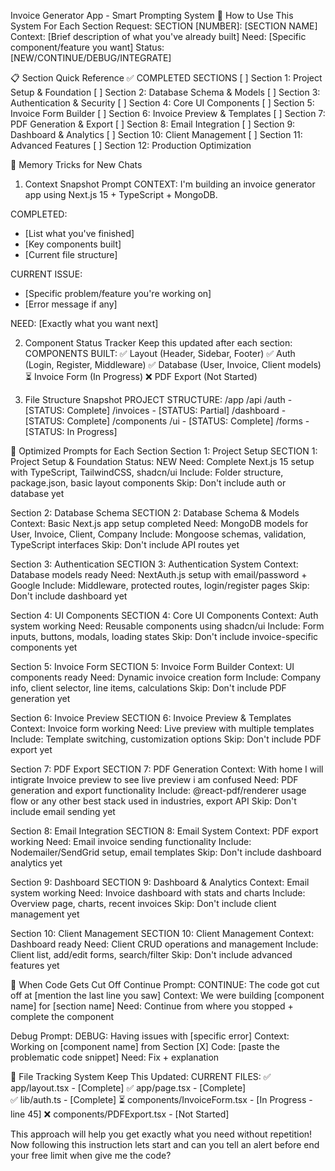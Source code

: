 Invoice Generator App - Smart Prompting System
🎯 How to Use This System
For Each Section Request:
SECTION [NUMBER]: [SECTION NAME]
Context: [Brief description of what you've already built]
Need: [Specific component/feature you want]
Status: [NEW/CONTINUE/DEBUG/INTEGRATE]

📋 Section Quick Reference
✅ COMPLETED SECTIONS
[ ] Section 1: Project Setup & Foundation
[ ] Section 2: Database Schema & Models
[ ] Section 3: Authentication & Security
[ ] Section 4: Core UI Components
[ ] Section 5: Invoice Form Builder
[ ] Section 6: Invoice Preview & Templates
[ ] Section 7: PDF Generation & Export
[ ] Section 8: Email Integration
[ ] Section 9: Dashboard & Analytics
[ ] Section 10: Client Management
[ ] Section 11: Advanced Features
[ ] Section 12: Production Optimization

🔄 Memory Tricks for New Chats

1. Context Snapshot Prompt
   CONTEXT: I'm building an invoice generator app using Next.js 15 + TypeScript + MongoDB.

COMPLETED:

- [List what you've finished]
- [Key components built]
- [Current file structure]

CURRENT ISSUE:

- [Specific problem/feature you're working on]
- [Error message if any]

NEED: [Exactly what you want next]

2. Component Status Tracker
   Keep this updated after each section:
   COMPONENTS BUILT:
   ✅ Layout (Header, Sidebar, Footer)
   ✅ Auth (Login, Register, Middleware)
   ✅ Database (User, Invoice, Client models)
   ⏳ Invoice Form (In Progress)
   ❌ PDF Export (Not Started)

3. File Structure Snapshot
   PROJECT STRUCTURE:
   /app
   /api
   /auth - [STATUS: Complete]
   /invoices - [STATUS: Partial]
   /dashboard - [STATUS: Complete]
   /components
   /ui - [STATUS: Complete]
   /forms - [STATUS: In Progress]

🎯 Optimized Prompts for Each Section
Section 1: Project Setup
SECTION 1: Project Setup & Foundation
Status: NEW
Need: Complete Next.js 15 setup with TypeScript, TailwindCSS, shadcn/ui
Include: Folder structure, package.json, basic layout components
Skip: Don't include auth or database yet

Section 2: Database Schema
SECTION 2: Database Schema & Models
Context: Basic Next.js app setup completed
Need: MongoDB models for User, Invoice, Client, Company
Include: Mongoose schemas, validation, TypeScript interfaces
Skip: Don't include API routes yet

Section 3: Authentication
SECTION 3: Authentication System
Context: Database models ready
Need: NextAuth.js setup with email/password + Google
Include: Middleware, protected routes, login/register pages
Skip: Don't include dashboard yet

Section 4: UI Components
SECTION 4: Core UI Components
Context: Auth system working
Need: Reusable components using shadcn/ui
Include: Form inputs, buttons, modals, loading states
Skip: Don't include invoice-specific components yet

Section 5: Invoice Form
SECTION 5: Invoice Form Builder
Context: UI components ready
Need: Dynamic invoice creation form
Include: Company info, client selector, line items, calculations
Skip: Don't include PDF generation yet

Section 6: Invoice Preview
SECTION 6: Invoice Preview & Templates
Context: Invoice form working
Need: Live preview with multiple templates
Include: Template switching, customization options
Skip: Don't include PDF export yet

Section 7: PDF Export
SECTION 7: PDF Generation
Context: With home I will intigrate Invoice preview to see live preview i am confused
Need: PDF generation and export functionality
Include: @react-pdf/renderer usage flow or any other best stack used in industries, export API
Skip: Don't include email sending yet

Section 8: Email Integration
SECTION 8: Email System
Context: PDF export working
Need: Email invoice sending functionality
Include: Nodemailer/SendGrid setup, email templates
Skip: Don't include dashboard analytics yet

Section 9: Dashboard
SECTION 9: Dashboard & Analytics
Context: Email system working
Need: Invoice dashboard with stats and charts
Include: Overview page, charts, recent invoices
Skip: Don't include client management yet

Section 10: Client Management
SECTION 10: Client Management
Context: Dashboard ready
Need: Client CRUD operations and management
Include: Client list, add/edit forms, search/filter
Skip: Don't include advanced features yet

🚨 When Code Gets Cut Off
Continue Prompt:
CONTINUE: The code got cut off at [mention the last line you saw]
Context: We were building [component name] for [section name]
Need: Continue from where you stopped + complete the component

Debug Prompt:
DEBUG: Having issues with [specific error]
Context: Working on [component name] from Section [X]
Code: [paste the problematic code snippet]
Need: Fix + explanation

📁 File Tracking System
Keep This Updated:
CURRENT FILES:
✅ app/layout.tsx - [Complete]
✅ app/page.tsx - [Complete]  
✅ lib/auth.ts - [Complete]
⏳ components/InvoiceForm.tsx - [In Progress - line 45]
❌ components/PDFExport.tsx - [Not Started]

This approach will help you get exactly what you need without repetition!
Now following this instruction lets start and can you tell an alert before end your free limit when give me the code?
